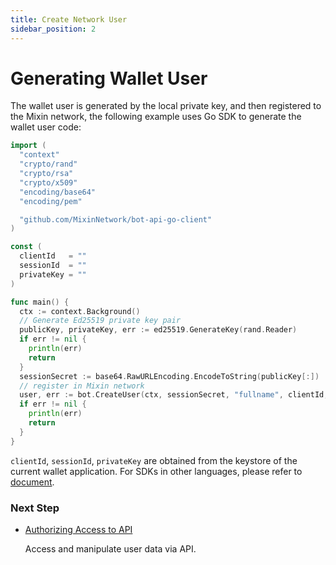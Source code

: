 ```yaml
---
title: Create Network User
sidebar_position: 2
---
```


# Generating Wallet User

The wallet user is generated by the local private key, and then registered to the Mixin network, the following example uses Go SDK to generate the wallet user code:

```go
import (
  "context"
  "crypto/rand"
  "crypto/rsa"
  "crypto/x509"
  "encoding/base64"
  "encoding/pem"

  "github.com/MixinNetwork/bot-api-go-client"
)

const (
  clientId   = ""
  sessionId  = ""
  privateKey = ""
)

func main() {
  ctx := context.Background()
  // Generate Ed25519 private key pair
  publicKey, privateKey, err := ed25519.GenerateKey(rand.Reader)
  if err != nil {
    println(err)
    return
  }
  sessionSecret := base64.RawURLEncoding.EncodeToString(publicKey[:])
  // register in Mixin network
  user, err := bot.CreateUser(ctx, sessionSecret, "fullname", clientId, sessionId, privateKey)
  if err != nil {
    println(err)
    return
  }
}
```

`clientId`, `sessionId`, `privateKey` are obtained from the keystore of the current wallet application. For SDKs in other languages, please refer to [document](/resources/sdk).

### Next Step

- [Authorizing Access to API](./authentication-token)

  Access and manipulate user data via API.
